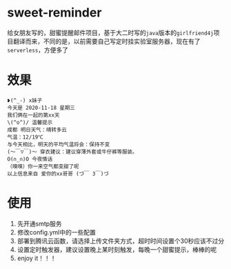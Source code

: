 # sweet-reminder

给女朋友写的，甜蜜提醒邮件项目，基于大二时写的`java`版本的`girlfriend4j`项目翻译而来，不同的是，以前需要自己写定时挂实验室服务器，现在有了`serverless`，方便多了

# 效果

```
❥(^_-) x妹子
今天是 2020-11-18 星期三
我们俩在一起的第xx天
\(^o^)/ 温馨提示
成都 明日天气：晴转多云
气温：12/19℃
与今天相比，明天的平均气温将会：保持不变
(～￣▽￣)～ 穿衣建议：建议穿薄外套或牛仔裤等服装。
O(∩_∩)O 今夜情话
（嗅嗅）你一来空气都变甜了呢
以上信息来自 爱你的xx哥哥 (づ￣ 3￣)づ
```

# 使用

1. 先开通smtp服务
2. 修改config.yml中的一些配置
3. 部署到腾讯云函数，请选择上传文件夹方式，超时时间设置个30秒应该不过分
4. 设置定时触发器，建议设置晚上某时刻触发，每晚一个甜蜜提示，棒棒的呢
5. enjoy it！！！
